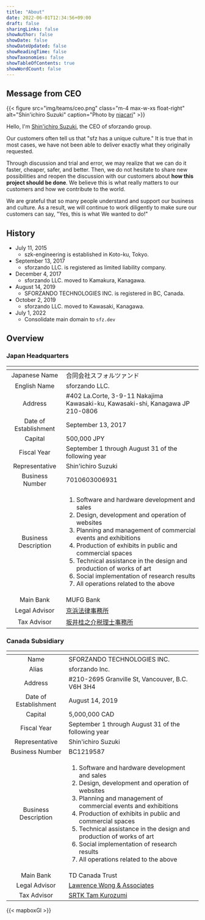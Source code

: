 ```yaml
---
title: "About"
date: 2022-06-01T12:34:56+09:00
draft: false
sharingLinks: false
showAuthor: false
showDate: false
showDateUpdated: false
showReadingTime: false
showTaxonomies: false
showTableOfContents: true
showWordCount: false
---
```


## Message from CEO

{{< figure src="img/teams/ceo.png" class="m-4 max-w-xs float-right" alt="Shin'ichiro Suzuki" caption="Photo by [niacari](https://niacari.jp)" >}}

Hello, I'm [Shin'ichiro Suzuki](/teams/shin-sforzando), the CEO of sforzando group.

Our customers often tell us that "sfz has a unique culture."
It is true that in most cases, we have not been able to deliver exactly what they originally requested.

Through discussion and trial and error, we may realize that we can do it faster, cheaper, safer, and better.
Then, we do not hesitate to share new possibilities and reopen the discussion with our customers about **how this project should be done**.
We believe this is what really matters to our customers and how we contribute to the world.

We are grateful that so many people understand and support our business and culture.
As a result, we will continue to work diligently to make sure our customers can say, "Yes, this is what We wanted to do!"

## History

- July 11, 2015
  - szk-engineering is established in Koto-ku, Tokyo.
- September 13, 2017
  - sforzando LLC. is registered as limited liability company.
- December 4, 2017
  - sforzando LLC. moved to Kamakura, Kanagawa.
- August 14, 2019
  - SFORZANDO TECHNOLOGIES INC. is registered in BC, Canada.
- October 2, 2019
  - sforzando LLC. moved to Kawasaki, Kanagawa.
- July 1, 2022
  - Consolidate main domain to `sfz.dev`

## Overview

### Japan Headquarters

<!-- prettier-ignore -->
| <!-- --> | <!-- --> |
|:--------:|:---------|
| Japanese Name | 合同会社スフォルツァンド |
| English Name | sforzando LLC. |
| Address | #402 La.Corte, 3-9-11 Nakajima Kawasaki-ku, Kawasaki-shi, Kanagawa JP 210-0806 <div id="map-kawasaki" class="w-full h-96 mt-2"></div> |
| Date of Establishment | September 13, 2017 |
| Capital | 500,000 JPY |
| Fiscal Year | September 1 through August 31 of the following year |
| Representative | Shin'ichiro Suzuki |
| Business Number | 7010603006931 |
| Business Description | <ol><li>Software and hardware development and sales</li><li>Design, development and operation of websites</li><li>Planning and management of  commercial events and exhibitions</li><li>Production of exhibits in public and commercial spaces</li><li>Technical assistance in the design and production of works of art</li><li>Social implementation of research results</li><li>All operations related to the above</li></ol> |
| Main Bank | MUFG Bank |
| Legal Advisor | [京浜法律事務所](http://www.keihin-law.jp) |
| Tax Advisor | [坂井桂之介税理士事務所](http://www.ks-office51.com) |

### Canada Subsidiary

<!-- prettier-ignore -->
| <!-- --> | <!-- --> |
|:--------:|:---------|
| Name | SFORZANDO TECHNOLOGIES INC. |
| Alias | sforzando Inc. |
| Address | #210-2695 Granville St, Vancouver, B.C. V6H 3H4 <div id="map-vancouver" class="w-full h-96 mt-2"></div> |
| Date of Establishment | August 14, 2019 |
| Capital | 5,000,000 CAD |
| Fiscal Year | September 1 through August 31 of the following year |
| Representative | Shin'ichiro Suzuki |
| Business Number | BC1219587 |
| Business Description | <ol><li>Software and hardware development and sales</li><li>Design, development and operation of websites</li><li>Planning and management of  commercial events and exhibitions</li><li>Production of exhibits in public and commercial spaces</li><li>Technical assistance in the design and production of works of art</li><li>Social implementation of research results</li><li>All operations related to the above</li></ol> |
| Main Bank | TD Canada Trust |
| Legal Advisor | [Lawrence Wong & Associates](https://www.lwacorp.com) |
| Tax Advisor | [SRTK Tam Kurozumi](http://srtk.ca) |

{{< mapboxGl >}}
